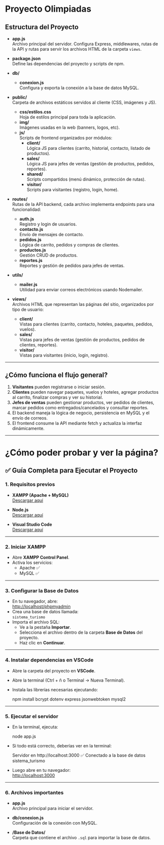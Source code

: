 ﻿# Proyecto Olimpiadas

## Estructura del Proyecto

- **app.js**  
  Archivo principal del servidor. Configura Express, middlewares, rutas de la API y rutas para servir los archivos HTML de la carpeta `views`.

- **package.json**  
  Define las dependencias del proyecto y scripts de npm.

- **db/**  
  - **conexion.js**  
    Configura y exporta la conexión a la base de datos MySQL.

- **public/**  
  Carpeta de archivos estáticos servidos al cliente (CSS, imágenes y JS).
  - **css/estilos.css**  
    Hoja de estilos principal para toda la aplicación.
  - **img/**  
    Imágenes usadas en la web (banners, logos, etc).
  - **js/**  
    Scripts de frontend organizados por módulos:
    - **client/**  
      Lógica JS para clientes (carrito, historial, contacto, listado de productos).
    - **sales/**  
      Lógica JS para jefes de ventas (gestión de productos, pedidos, reportes).
    - **shared/**  
      Scripts compartidos (menú dinámico, protección de rutas).
    - **visitor/**  
      Scripts para visitantes (registro, login, home).

- **routes/**  
  Rutas de la API backend, cada archivo implementa endpoints para una funcionalidad:
  - **auth.js**  
    Registro y login de usuarios.
  - **contacto.js**  
    Envío de mensajes de contacto.
  - **pedidos.js**  
    Lógica de carrito, pedidos y compras de clientes.
  - **productos.js**  
    Gestión CRUD de productos.
  - **reportes.js**  
    Reportes y gestión de pedidos para jefes de ventas.

- **utils/**  
  - **mailer.js**  
    Utilidad para enviar correos electrónicos usando Nodemailer.

- **views/**  
  Archivos HTML que representan las páginas del sitio, organizados por tipo de usuario:
  - **client/**  
    Vistas para clientes (carrito, contacto, hoteles, paquetes, pedidos, vuelos).
  - **sales/**  
    Vistas para jefes de ventas (gestión de productos, pedidos de clientes, reportes).
  - **visitor/**  
    Vistas para visitantes (inicio, login, registro).

---

## ¿Cómo funciona el flujo general?

1. **Visitantes** pueden registrarse o iniciar sesión.
2. **Clientes** pueden navegar paquetes, vuelos y hoteles, agregar productos al carrito, finalizar compras y ver su historial.
3. **Jefes de ventas** pueden gestionar productos, ver pedidos de clientes, marcar pedidos como entregados/cancelados y consultar reportes.
4. El backend maneja la lógica de negocio, persistencia en MySQL y el envío de correos.
5. El frontend consume la API mediante fetch y actualiza la interfaz dinámicamente.

---

# ¿Cómo poder probar y ver la página?

## ✅ Guía Completa para Ejecutar el Proyecto

### 1. Requisitos previos

- **XAMPP (Apache + MySQL)**  
  [Descargar aquí](https://www.apachefriends.org/es/index.html)

- **Node.js**  
  [Descargar aquí](https://nodejs.org/)

- **Visual Studio Code**  
  [Descargar aquí](https://code.visualstudio.com/)

---

### 2. Iniciar XAMPP

- Abre **XAMPP Control Panel**.
- Activa los servicios:
  - Apache ✅
  - MySQL ✅

---

### 3. Configurar la Base de Datos

- En tu navegador, abre:  
  [http://localhost/phpmyadmin](http://localhost/phpmyadmin)
- Crea una base de datos llamada:  
  `sistema_turismo`
- Importa el archivo SQL:
  - Ve a la pestaña **Importar**.
  - Selecciona el archivo dentro de la carpeta **Base de Datos** del proyecto.
  - Haz clic en **Continuar**.

---

### 4. Instalar dependencias en VSCode

- Abre la carpeta del proyecto en **VSCode**.
- Abre la terminal (Ctrl + ñ o Terminal → Nueva Terminal).
- Instala las librerías necesarias ejecutando:

  npm install bcrypt dotenv express jsonwebtoken mysql2

---

### 5. Ejecutar el servidor

- En la terminal, ejecuta:

  node app.js

- Si todo está correcto, deberías ver en la terminal:

  Servidor en http://localhost:3000
  ✅ Conectado a la base de datos sistema_turismo

- Luego abre en tu navegador:  
  [http://localhost:3000](http://localhost:3000)

---

### 6. Archivos importantes

- **app.js**  
  Archivo principal para iniciar el servidor.

- **db/conexion.js**  
  Configuración de la conexión con MySQL.

- **/Base de Datos/**  
  Carpeta que contiene el archivo `.sql` para importar la base de datos.


